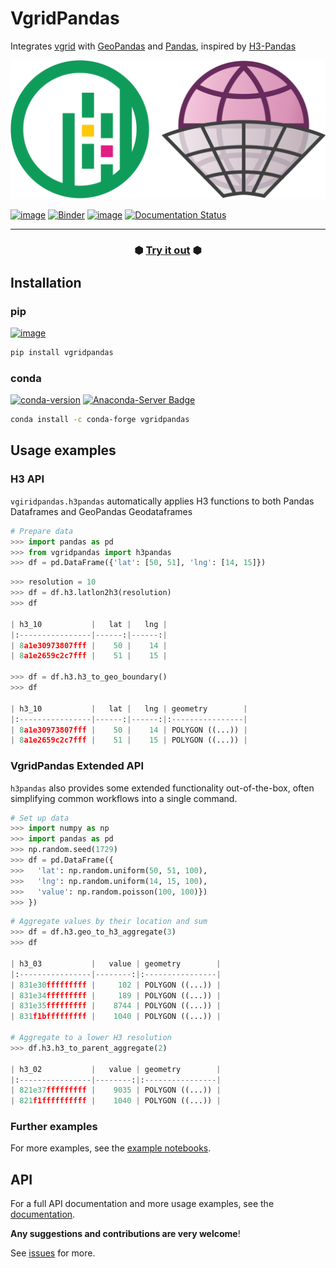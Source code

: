 # VgridPandas
Integrates [vgrid](https://github.com/opengeoshub/vgrid) with [GeoPandas](https://github.com/geopandas/geopandas) and [Pandas](https://github.com/pandas-dev/pandas), inspired by [H3-Pandas](https://github.com/DahnJ/H3-Pandas/)

<div align="center">
  <img src="docs/assets/vgridpandas.svg" alt="vgridpandas logo">
</div>

[![image](https://colab.research.google.com/assets/colab-badge.svg)](https://colab.research.google.com/github/opengeoshub/vgridpandas/blob/master/notebook/00-intro.ipynb)
[![Binder](https://mybinder.org/badge_logo.svg)](https://mybinder.org/v2/gh/opengeoshub/vgridpandas/HEAD?filepath=%2Fnotebook%2F00-intro.ipynb)
[![image](https://img.shields.io/badge/License-MIT-yellow.svg)](https://opensource.org/licenses/MIT)
[![Documentation Status](https://readthedocs.org/projects/pip/badge/?version=stable)](https://pip.pypa.io/en/stable/?badge=stable)



---

<h3 align="center">
  ⬢ <a href="https://mybinder.org/v2/gh/opengeoshub/vgridpandas/HEAD?filepath=%2Fnotebook%2F00-intro.ipynb">Try it out</a> ⬢
</h3>


## Installation
### pip
[![image](https://img.shields.io/pypi/v/vgridpandas.svg)](https://pypi.python.org/pypi/vgridpandas)
```bash
pip install vgridpandas
```

### conda
[![conda-version](https://anaconda.org/conda-forge/vgridpandas/badges/version.svg)]()
[![Anaconda-Server Badge](https://anaconda.org/conda-forge/vgridpandas/badges/downloads.svg)](https://anaconda.org/conda-forge/vgridpandas)
```bash
conda install -c conda-forge vgridpandas
```

## Usage examples

### H3 API
`vgiridpandas.h3pandas` automatically applies H3 functions to both Pandas Dataframes and GeoPandas Geodataframes

```python
# Prepare data
>>> import pandas as pd
>>> from vgridpandas import h3pandas
>>> df = pd.DataFrame({'lat': [50, 51], 'lng': [14, 15]})
```

```python
>>> resolution = 10
>>> df = df.h3.latlon2h3(resolution)
>>> df

| h3_10           |   lat |   lng |
|:----------------|------:|------:|
| 8a1e30973807fff |    50 |    14 |
| 8a1e2659c2c7fff |    51 |    15 |

>>> df = df.h3.h3_to_geo_boundary()
>>> df

| h3_10           |   lat |   lng | geometry        |
|:----------------|------:|------:|:----------------|
| 8a1e30973807fff |    50 |    14 | POLYGON ((...)) |
| 8a1e2659c2c7fff |    51 |    15 | POLYGON ((...)) |
```

### VgridPandas Extended API
`h3pandas` also provides some extended functionality out-of-the-box, 
often simplifying common workflows into a single command.

```python
# Set up data
>>> import numpy as np
>>> import pandas as pd
>>> np.random.seed(1729)
>>> df = pd.DataFrame({
>>>   'lat': np.random.uniform(50, 51, 100),
>>>   'lng': np.random.uniform(14, 15, 100),
>>>   'value': np.random.poisson(100, 100)})
>>> })
```

```python
# Aggregate values by their location and sum
>>> df = df.h3.geo_to_h3_aggregate(3)
>>> df

| h3_03           |   value | geometry        |
|:----------------|--------:|:----------------|
| 831e30fffffffff |     102 | POLYGON ((...)) |
| 831e34fffffffff |     189 | POLYGON ((...)) |
| 831e35fffffffff |    8744 | POLYGON ((...)) |
| 831f1bfffffffff |    1040 | POLYGON ((...)) |

# Aggregate to a lower H3 resolution
>>> df.h3.h3_to_parent_aggregate(2)

| h3_02           |   value | geometry        |
|:----------------|--------:|:----------------|
| 821e37fffffffff |    9035 | POLYGON ((...)) |
| 821f1ffffffffff |    1040 | POLYGON ((...)) |
```


### Further examples
For more examples, see the 
[example notebooks](https://nbviewer.jupyter.org/github/opengeoshub/vgridpandas/tree/master/docs/notebooks/).

## API
For a full API documentation and more usage examples, see the 
[documentation](https://vgridpandas.gishub.vn).


**Any suggestions and contributions are very welcome**!

See [issues](https://github.com/opengeoshub/vgridpandas/issues) for more.
